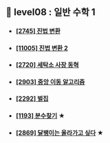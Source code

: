 ## 🧮 level08 : 일반 수학 1
- #### [[2745] 진법 변환](https://www.acmicpc.net/problem/2745)
- #### [[11005] 진법 변환 2](https://www.acmicpc.net/problem/11005)
- #### [[2720] 세탁소 사장 동혁](https://www.acmicpc.net/problem/2720)
- #### [[2903] 중앙 이동 알고리즘](https://www.acmicpc.net/problem/2903)
- #### [[2292] 벌집](https://www.acmicpc.net/problem/2292)
- #### [[1193] 분수찾기](https://www.acmicpc.net/problem/1193) ★
- #### [[2869] 달팽이는 올라가고 싶다](https://www.acmicpc.net/problem/2869) ★